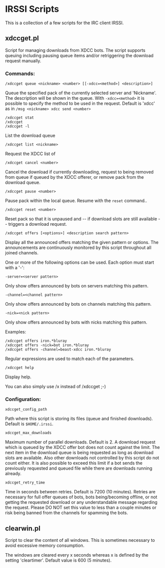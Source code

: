 # IRSSI Scripts

This is a collection of a few scripts for the IRC client IRSSI.

## xdccget.pl

Script for managing downloads from XDCC bots. The script supports queuing including pausing queue items and/or retriggering the download request manually.

### Commands:

	/xdccget queue <nickname> <number> [[-xdcc=<method>] <description>]

Queue the specified pack of the currently selected server and 'Nickname'. The description will be shown in the queue. With `-xdcc=<method>` it is possible to specify the method to be used in the request. Default is 'xdcc' as in `/msg <nickname> xdcc send <number>`

	/xdccget stat
	/xdccget
	/xdccget -l

List the download queue

	/xdccget list <nickname>

Request the XDCC list of <nickname>

	/xdccget cancel <number>

Cancel the download if currently downloading, request to being removed from queue if queued by the XDCC offerer, or remove pack <number> from the download queue.

	/xdccget pause <number>

Pause pack <number> within the local queue. Resume with the `reset` command..

	/xdccget reset <number>

Reset pack <number> so that it is unpaused and -- if download slots are still available -- triggers a download request.

	/xdccget offers [<options>] <description search pattern>

Display all the announced offers matching the given pattern or options. The announcements are continuously monitored by this script throughout all joined channels.

One or more of the following options can be used. Each option must start with a '-':

	-server=<server pattern>

Only show offers announced by bots on servers matching this pattern.

	-channel=<channel pattern>

Only show offers announced by bots on channels matching this pattern.

	-nick=<nick pattern>

Only show offers announced by bots with nicks matching this pattern.

Examples:

	/xdccget offers iron.*bluray
	/xdccget offers -nick=bot iron.*bluray
	/xdccget offers -channel=beast-xdcc iron.*bluray

Regular expressions are used to match each of the parameters.

	/xdccget help

Display help.

You can also simply use /x instead of /xdccget ;-)

### Configuration:

	xdccget_config_path

Path where this script is storing its files (queue and finished downloads). Default is `$HOME/.irssi`.

	xdccget_max_downloads

Maximum number of parallel downloads. Default is 2. A download request which is queued by the XDCC offer bot does not count against the limit. The next item in the download queue is being requested as long as download slots are available. Also other downloads not controlled by this script do not count either. It is also possible to exceed this limit if a bot sends the previously requested and queued file while there are downloads running already.

	xdccget_retry_time

Time in seconds between retries. Default is 7200 (10 minutes). Retries are necessary for full offer queues of bots, bots being/becoming offline, or not getting the requested download or any understandable message regarding the request. Please DO NOT set this value to less than a couple minutes or risk being banned from the channels for spamming the bots.

## clearwin.pl

Script to clear the content of all windows. This is sometimes necessary to avoid excessive memory consumption.

The windows are cleared every x seconds whereas x is defined by the setting 'cleartimer'. Default value is 600 (5 minutes).

